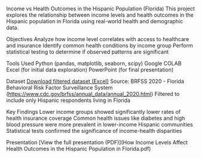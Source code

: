Income vs Health Outcomes in the Hispanic Population (Florida)
This project explores the relationship between income levels and health outcomes in the Hispanic population in Florida using real-world health and demographic data.

Objectives
Analyze how income level correlates with access to healthcare and insurance
Identify common health conditions by income group
Perform statistical testing to determine if observed patterns are significant

Tools Used
Python (pandas, matplotlib, seaborn, scipy)
Google COLAB
Excel (for initial data exploration)
PowerPoint (for final presentation)

Dataset
[Download filtered dataset (Excel)](brfss_hispanic_fl.xlsx)
Source: BRFSS 2020 - Florida Behavioral Risk Factor Surveillance System (https://www.cdc.gov/brfss/annual_data/annual_2020.html)
Filtered to include only Hispanic respondents living in Florida

Key Findings
Lower income groups showed significantly lower rates of health insurance coverage
Common health issues like diabetes and high blood pressure were more prevalent in lower-income Hispanic communities
Statistical tests confirmed the significance of income-health disparities

Presentation
[View the full presentation (PDF)](How Income Levels Affect Health Outcomes in the Hispanic Population in Florida.pdf)
